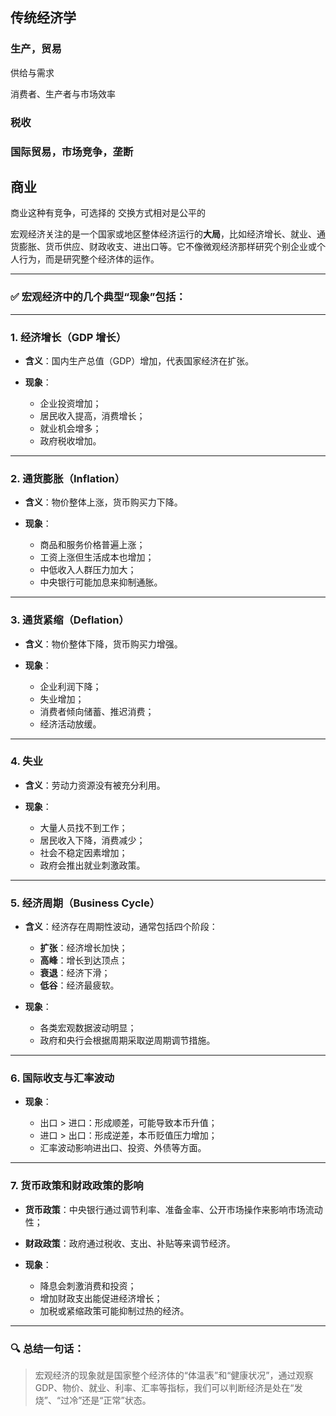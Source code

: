 ## 传统经济学

### 生产，贸易

供给与需求

消费者、生产者与市场效率

### 税收

### 国际贸易，市场竞争，垄断

## 商业

商业这种有竞争，可选择的 交换方式相对是公平的

宏观经济关注的是一个国家或地区整体经济运行的**大局**，比如经济增长、就业、通货膨胀、货币供应、财政收支、进出口等。它不像微观经济那样研究个别企业或个人行为，而是研究整个经济体的运作。

---

### ✅ 宏观经济中的几个典型“现象”包括：

---

### 1. **经济增长（GDP 增长）**

* **含义**：国内生产总值（GDP）增加，代表国家经济在扩张。
* **现象**：

  * 企业投资增加；
  * 居民收入提高，消费增长；
  * 就业机会增多；
  * 政府税收增加。

---

### 2. **通货膨胀（Inflation）**

* **含义**：物价整体上涨，货币购买力下降。
* **现象**：

  * 商品和服务价格普遍上涨；
  * 工资上涨但生活成本也增加；
  * 中低收入人群压力加大；
  * 中央银行可能加息来抑制通胀。

---

### 3. **通货紧缩（Deflation）**

* **含义**：物价整体下降，货币购买力增强。
* **现象**：

  * 企业利润下降；
  * 失业增加；
  * 消费者倾向储蓄、推迟消费；
  * 经济活动放缓。

---

### 4. **失业**

* **含义**：劳动力资源没有被充分利用。
* **现象**：

  * 大量人员找不到工作；
  * 居民收入下降，消费减少；
  * 社会不稳定因素增加；
  * 政府会推出就业刺激政策。

---

### 5. **经济周期（Business Cycle）**

* **含义**：经济存在周期性波动，通常包括四个阶段：

  * **扩张**：经济增长加快；
  * **高峰**：增长到达顶点；
  * **衰退**：经济下滑；
  * **低谷**：经济最疲软。
* **现象**：

  * 各类宏观数据波动明显；
  * 政府和央行会根据周期采取逆周期调节措施。

---

### 6. **国际收支与汇率波动**

* **现象**：

  * 出口 > 进口：形成顺差，可能导致本币升值；
  * 进口 > 出口：形成逆差，本币贬值压力增加；
  * 汇率波动影响进出口、投资、外债等方面。

---

### 7. **货币政策和财政政策的影响**

* **货币政策**：中央银行通过调节利率、准备金率、公开市场操作来影响市场流动性；
* **财政政策**：政府通过税收、支出、补贴等来调节经济。
* **现象**：

  * 降息会刺激消费和投资；
  * 增加财政支出能促进经济增长；
  * 加税或紧缩政策可能抑制过热的经济。

---

### 🔍 总结一句话：

> 宏观经济的现象就是国家整个经济体的“体温表”和“健康状况”，通过观察GDP、物价、就业、利率、汇率等指标，我们可以判断经济是处在“发烧”、“过冷”还是“正常”状态。
